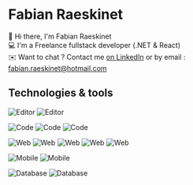 # Fabian Raeskinet

👋 Hi there, I'm Fabian Raeskinet  
💻 I'm a Freelance fullstack developer (.NET & React)  
✉️ Want to chat ? Contact me [on LinkedIn](https://www.linkedin.com/in/fabian-raeskinet/) or by email : fabian.raeskinet@hotmail.com  

## Technologies & tools

![Editor](https://img.shields.io/badge/Editor-VScode-informational?style=flat&logo=Editor&logoColor=white&color=2bbc8a)
![Editor](https://img.shields.io/badge/Editor-Rider-informational?style=flat&logo=Editor&logoColor=white&color=2bbc8a)  

![Code](https://img.shields.io/badge/Code-C%23-2bbc8a)
![Code](https://img.shields.io/badge/Code-.NET%205-2bbc8a)
![Code](https://img.shields.io/badge/Code-Typescript-informational?style=flat&logo=Code&logoColor=white&color=2bbc8a)

![Web](https://img.shields.io/badge/Web-React%20Js-2bbc8a)
![Web](https://img.shields.io/badge/Web-Nodejs-informational?style=flat&logo=Code&logoColor=white&color=2bbc8a)
![Web](https://img.shields.io/badge/Web-.NET%20Core-2bbc8a)
![Web](https://img.shields.io/badge/Web-RESTful-2bbc8a)
![Web](https://img.shields.io/badge/Web-Firebase-2bbc8a)

![Mobile](https://img.shields.io/badge/Mobile-React%20Native-2bbc8a)
![Mobile](https://img.shields.io/badge/Mobile-Xamarin%20Forms-2bbc8a)  

![Database](https://img.shields.io/badge/Database-SQL-2bbc8a)
![Database](https://img.shields.io/badge/Database-NoSQL-2bbc8a)
